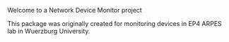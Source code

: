 Welcome to a Network Device Monitor project

This package was originally created for monitoring devices in EP4 ARPES lab in Wuerzburg University.
